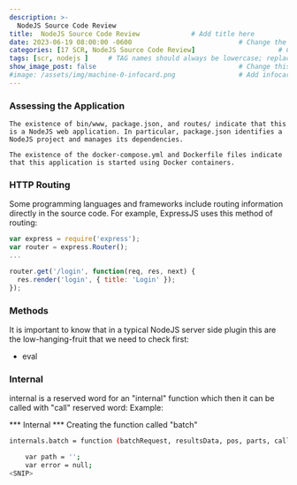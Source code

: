 ```yaml
---
description: >-
  NodeJS Source Code Review
title:  NodeJS Source Code Review             # Add title here
date: 2023-06-19 08:00:00 -0600                           # Change the date to match completion date
categories: [17 SCR, NodeJS Source Code Review]                     # Change Templates to Writeup
tags: [scr, nodejs ]     # TAG names should always be lowercase; replace template with writeup, and add relevant tags
show_image_post: false                                    # Change this to true
#image: /assets/img/machine-0-infocard.png                # Add infocard image here for post preview image
---
```

### Assessing the Application
```
The existence of bin/www, package.json, and routes/ indicate that this is a NodeJS web application. In particular, package.json identifies a NodeJS project and manages its dependencies.
```

```
The existence of the docker-compose.yml and Dockerfile files indicate that this application is started using Docker containers.
```

### HTTP Routing

Some programming languages and frameworks include routing information directly in the source code. For example, ExpressJS uses this method of routing:
```javascript
var express = require('express');
var router = express.Router();
...

router.get('/login', function(req, res, next) {
  res.render('login', { title: 'Login' });
});
```


### Methods
It is important to know that in a typical NodeJS server side plugin this are the low-hanging-fruit that we need to check first:
-   eval

### Internal 
internal is a reserved word for an "internal" function which then it can be called with "call" reserved word:
Example:

*** Internal ***
Creating the function called "batch"
```bash
internals.batch = function (batchRequest, resultsData, pos, parts, callback) {

    var path = '';
    var error = null;
<SNIP>
```

